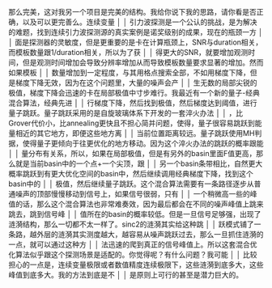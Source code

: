  那么完美，这对我另一个项目是完美的结构。我给你说下我的思路，请你看是否正确，以及可以更完善么。连续变量  │
│    引力波探测是一个公认的挑战，是为解决的难题，找到连续引力波探测源的真实案例是诺奖级别的成果，现在的瓶颈一方  │
│    面是探测器的灵敏度，但是更重要的是卡在计算瓶颈上，SNR与duration相关，而模板数量跟1/duration相关，所以为了获 │
│    得更大的SNR，就要增加观测时间，但是观测时间增加会导致分辨率增加从而导致模板数量要求显著的增加。然而如果模板 │
│    数量增加到一定程度，与其用格点搜索全部，不如用梯度下降，但是梯度下降无效，因为在这个问题里，大量的噪声会产  │
│    生无数的局部尖锐的极值，梯度下降会迅速的卡在局部极值中寸步难行。我最近有一个新的量子-经典混合算法，经典先进 │
│    行梯度下降，然后找到极值，然后梯度达到阈值，进行量子跳跃。量子跳跃采用的是自旋玻璃体系下开发的一套淬火办法  │
│    ，比Grover代价小，比annealing更快且不担心简并问题，使得，量子很容易跳跃到能量相近的其它地方，即便这些地方离 │
│    当前位置距离较远。量子跳跃使用MH判据，使得量子更倾向于往更优化的地方移动。因为这个淬火办法的跳跃的概率跟能  │
│    量分布有关系，所以，如果在局部极值，但是有另外的basin里面F值更高，那么就是当前basin中的一个点+一个尖顶，跟  │
│    另一个basin条带相比，自然更大概率跳跃到有更大优化空间的basin中，然后继续调用经典梯度下降，找到这个basin中的 │
│    极值，然后继续量子跳跃。这个混合算法需要有一条路径逐步从普通噪声的顶部慢慢移动到信号上，如果信号很弱，只有  │
│    一个稍微高一些的峰值的话，那么这个混合算法也非常难奏效，因为最后都会在不同的噪声峰值上跳来跳去，跳到信号峰  │
│    值所在的basin的概率较低。但是一旦信号足够强，出现了涟漪结构，那么一切都不太一样了。sinc2的涟漪其实给这种跳  │
│    跃模式铺了一条路，越外层的涟漪其实测度越大，越容易从噪声跳跃过去，那么一旦抓住涟漪的一点，就可以通过这种方  │
│    法迅速的爬到真正的信号峰值上。所以这套混合优化算法似乎跟这个探测场景是适配的。你觉得呢？有什么问题？我可能  │
│    比较担心的一点是，连续变量极限或者数值精度连续极限下，这些涟漪到底多大，这些峰值到底多大。我的方法到底是不  │
│    是原则上可行的甚至是潜力巨大的。       
